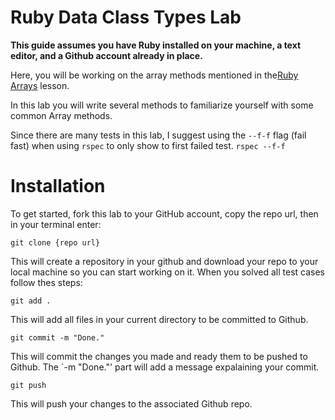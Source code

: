 # Ruby Data Class Types Lab
<strong>This guide assumes you have Ruby installed on your machine, a text editor, and a Github account already in place.</strong>

Here, you will be working on the array methods mentioned in the[Ruby Arrays](https://dev.to/bmweygant/ruby-arrays-o8n) lesson.

In this lab you will write several methods to familiarize yourself with some common Array methods.

Since there are many tests in this lab, I suggest using the `--f-f` flag (fail fast) when using `rspec` to only show to first failed test. `rspec --f-f` 

# Installation 
To get started, fork this lab to your GitHub account, copy the repo url, then in your terminal enter:

```
git clone {repo url}
```

This will create a repository in your github and download your repo to your local machine so you can start working on it. When you solved all test cases follow thes steps:

```
git add .
```
This will add all files in your current directory to be committed to Github.

```
git commit -m "Done."
```
This will commit the changes you made and ready them to be pushed to Github. The `-m "Done."' part will add a message expalaining your commit.

```
git push
```
This will push your changes to the associated Github repo.